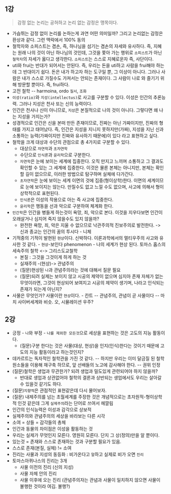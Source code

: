 ## 1강
> 감정 없는 논리는 공허하고 논리 없는 감정은 맹목이다.
- 가슴뛰는 감정 없이 논리를 논하는게 과연 어떤 의미일까? 그리고 논리없는 감정은 환상과 같다. 그런 맥락에서 100% 동의
- 철학자와 소피스트는 겸손, 즉, 하나님을 섬기는 겸손의 자세와 유사하다. 즉, 지혜는 원래 나의 것이 아닌 하나님의 것인데, 그것을 쫓아 가는 행위로 `소피스트`가 아닌 `철학자`의 자세가 옳다고 생각한다. `소피스트`는 스스로 지혜로운자 즉, 사단이다.
- uti와 frui는 반대가 되어서는 안된다. 즉, 우리는 돈을 uti하고 사람을 frui해야 하는데 그 반대이기 쉽다. 돈은 내가 하고자 하는 도구일 뿐, 그 이상이 아니다. 그러나 사람은 내가 스스로 가질수도 가져서는 안되는 존재이다. 그 사람이 나로 와 즐기기 위해 방문할 뿐이다. 즉, frui하다.
- 고전 철학 -- harmoina, ordo `질서`, `조화`
- `이성(ratio)`와 `지성(intellectus)`로 사고를 구분할 수 있다. 이성은 인간의 추론능력. 그러나 지성은 천사 또는 신의 능력이다.
- 인간은 천사나 신이 아니므로, `지성`은 본질적으로 나의 것이 아니다. 그렇다면 왜 나는 지성을 가지는가?
- 성경적으로 인간은 신을 본떠 만든 존재이므로, 진짜는 아닌 가짜이지만, 진짜의 형태를 가지고 태어났다. 즉, 인간은 지성을 지니지 못하지만(가짜), 지성을 지닌 신과 소통하는 능력(가짜이지만 진짜와 유사하기 때문에)이 있다 라고 표현하고 싶다.
- 철학을 크게 대상과 수단의 관점으로 총 4가지로 구분할 수 있다.
  - 대상으로 `자연학`과 `초자연학`
  - 수단으로 `인식론`과 `윤리학`으로 구분한다.
  - `자연학`은 눈에 보이는 세계에 집중한다. 오직 만지고 느끼며 소통하고 그 결과도 확인할 수 있는 그 세계에 집중한다. 이것은 물론 본체는 아니지만, 본체는 확인할 길이 없으므로, 이러한 방법으로 탐구하며 실체에 다가간다.
  - `초자연학`은 눈에 보이는 세계 이면의 것에 집중(형이상학)한다. 이면의 세계이므로 눈에 보이지는 않는다. 만질수도 없고 느낄 수도 없으며, 사고에 의해서 형이상학적으로 표현된다.
  - `인식론`은 이성의 작용으로 아는 즉 사고에 집중한다.
  - `윤리학`은 행동을 선과 악으로 구분하여 체계화 한다.
- `인간학`은 인간을 병들게 하는것이 욕망, 죄, 악으로 본다. 이것을 지우다보면 인간이 오래살거나 심지어 죽지 않을수도 있지 않을까?
  - 완전한 욕망, 죄, 악은 지울 수 없으므로 낙관주의적 진보주의로 발전한다. -> 신과 종교는 인간의 꿈의 투시다 - 니체
- 기적중의 기적이 발현된 `현상`이다. 신박하다. 이론과학에서의 멀티우주의 사고와 유사한 것 같다. - `현상`-보인다 phenomenon - 나의 세계가 현상 된다. 토마스 홉스의 세속주의 철학 <-> 그리스도교철학
  - 본질 : 그것을 그것이게 하게 하는 것
  - 실재주의 -(현상)-> 관념주의
  - (질문)현상된 `나`과 관념주의라는 것에 대해서 질문 필요
  - (질문)되려 실제는 보이지 않고 시공의 제약이 없으며 심지아 존재 자체가 없는 무엇이라면, 그것이 현상되어 보여지고 시공의 제약이 생기며, 나라고 인식되는 존재가 되는게 아닌지?
- 사물은 무엇인가? 사물이란 `현상`이다. - 칸트 -- 관념주의, 관념이 곧 사물이다 -- 마치 사이버세계와 비슷. 오, 시뮬레이션 우주?

## 2강
- 긍정 - `나`와 부정 - `나를 제외한 모든것`으로 세상을 표현하는 것은 고도의 지능 활동이다.
  - (질문)구분 한다는 것은 사물(대상, 현상)을 인지(인식)한다는 것이기 때문에 고도의 지능 활동이라고 하는것인지?
- 데카르트는 독자적인 철학관을 가진 것 같다. -- 하지만 우리는 이미 달금질 된 철학 원소들을 이용해 재구축 하므로, 앞 선배들의 노고에 감사해야 한다. -- 권위 인정
- (질문)철학은 생업과 무관한가? 되려 생업과 밀도있게 관련되어야 하지 않을까?
  - 반대로 생업과 상관없어야 철학의 결론과 상반되는 생업에서도 우리는 살아갈 수 있을것 같기도 하다.
- (질문)`지향적`은 관점적인 표현같은데 다시 물어보자.
- (질문) 내제주의를 넘는 초월세계를 주장한 것은 개념적으로는 초자원적-형이상학적 인것 같은데 그게 `실제주의`라는 단어로 쓰여서 헤깔림
- 인간의 인식능력은 이성과 감각으로 상보적
- 실제주의와 관념주의의 세상을 바라보는 다른 시각
- 소여 = 상들 = 감각들의 총체
- 인간과 동물의 차이점은 이성을 활동하는 것
- 우리는 실제가 무엇인지 모른다. 영원히 모른다. 단지 그 상(정의)만을 알 뿐이다.
- 있는것 = 존재와 스스로 존재하는 것과 구분할 필요가 있음.
- 스스로 존재(본질, 실체) != 소여
- 진리는 사물과 지성의 동등화 : 비가온다고 `말`하고 실제로 비가 오면 `진리`
- 토마스아퀴나스의 진리는 3개
  - 사물 이전의 진리 (신의 지성)
  - 사물 자체 안의 진리
  - 사물 이후에 오는 진리 (관념주의자는 관념과 사물이 일치하지 않으면 사물이 불행한 것이라 여김. 불행?)
  
